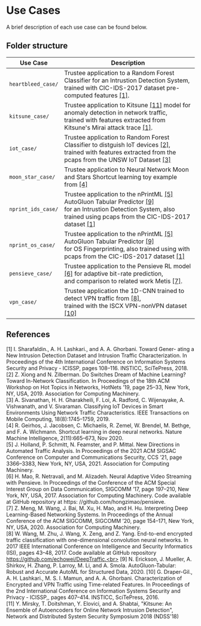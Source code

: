 # Use Cases

A brief description of each use case can be found below.
 

## Folder structure

| Use Case           | Description                                                                                                                                                                                                              |
| ------------------ | ------------------------------------------------------------------------------------------------------------------------------------------------------------------------------------------------------------------------ |
| `heartbleed_case/` | Trustee application to a Random Forest Classifier for an Intrustion Detection System, <br>trained with CIC-IDS-2017 dataset pre-computed features [[1]](#references).                                                    |
| `kitsune_case/`    | Trustee application to Kitsune [[11]](#references) model for anomaly detection in network traffic, <br>trained with features extracted from Kitsune's Mirai attack trace  [[1]](#references).                            |
| `iot_case/`        | Trustee application to Random Forest Classifier to distguish IoT devices [[2]](#references), <br>trained with features extracted from the pcaps from the UNSW IoT Dataset [[3]](#references)                             |
| `moon_star_case/`  | Trustee application to Neural Network Moon and Stars Shortcut learning toy example from [[4]](#references)                                                                                                               |
| `nprint_ids_case/` | Trustee application to the nPrintML [[5]](#references) AutoGluon Tabular Predictor [[9]](#references) <br>for an Intrustion Detection System, also trained using pcaps from the  CIC-IDS-2017 dataset [[1]](#references) |
| `nprint_os_case/`  | Trustee application to the nPrintML [[5]](#references) AutoGluon Tabular Predictor [[9]](#references) <br>for OS Fingerprinting, also trained using with pcaps from the CIC-IDS-2017 dataset [[1]](#references)          |
| `pensieve_case/`   | Trustee application to the Pensieve RL model [[6]](#references) for adaptive bit-rate prediction, <br>and comparison to related work Metis [[7]](#references).                                                           |
| `vpn_case/`        | Trustee application the 1D-CNN trained to detect VPN traffic from [[8]](#references),<br> trained with the ISCX VPN-nonVPN dataset [[10]](#references)                                                                   |

## References 

[1] I. Sharafaldin., A. H. Lashkari., and A. A. Ghorbani. Toward Gener- ating a New Intrusion Detection Dataset and Intrusion Traffic Characterization. In Proceedings of the 4th International Conference on Information Systems Security and Privacy - ICISSP, pages 108–116. INSTICC, SciTePress, 2018. <br>
[2] Z. Xiong and N. Zilberman. Do Switches Dream of Machine Learning? Toward In-Network Classification. In Proceedings of the 18th ACM Workshop on Hot Topics in Networks, HotNets ’19, page 25–33, New York, NY, USA, 2019. Association for Computing Machinery.<br>
[3] A. Sivanathan, H. H. Gharakheili, F. Loi, A. Radford, C. Wijenayake, A. Vishwanath, and V. Sivaraman. Classifying IoT Devices in Smart Environments Using Network Traffic Characteristics. IEEE Transactions on Mobile Computing, 18(8):1745–1759, 2019. <br>
[4] R. Geirhos, J. Jacobsen, C. Michaelis, R. Zemel, W. Brendel, M. Bethge, and F. A. Wichmann. Shortcut learning in deep neural networks. Nature Machine Intelligence, 2(11):665–673, Nov 2020.<br>
[5] J. Holland, P. Schmitt, N. Feamster, and P. Mittal. New Directions in Automated Traffic Analysis. In Proceedings of the 2021 ACM SIGSAC Conference on Computer and Communications Security, CCS ’21, page 3366–3383, New York, NY, USA, 2021. Association for Computing Machinery.<br>
[6] H. Mao, R. Netravali, and M. Alizadeh. Neural Adaptive Video Streaming with Pensieve. In Proceedings of the Conference of the ACM Special Interest Group on Data Communication, SIGCOMM ’17, page 197–210, New York, NY, USA, 2017. Association for Computing Machinery. Code available at GitHub repository at https: //github.com/hongzimao/pensieve.<br>
[7] Z. Meng, M. Wang, J. Bai, M. Xu, H. Mao, and H. Hu. Interpreting Deep Learning-Based Networking Systems. In Proceedings of the Annual Conference of the ACM SIGCOMM, SIGCOMM ’20, page 154–171, New York, NY, USA, 2020. Association for Computing Machinery.<br>
[8] W. Wang, M. Zhu, J. Wang, X. Zeng, and Z. Yang. End-to-end encrypted traffic classification with one-dimensional convolution neural networks. In 2017 IEEE International Conference on Intelligence and Security Informatics (ISI), pages 43–48, 2017. Code available at GitHub repository https://github.com/echowei/DeepTraffic.<br>
[9] N. Erickson, J. Mueller, A. Shirkov, H. Zhang, P. Larroy, M. Li, and A. Smola. AutoGluon-Tabular: Robust and Accurate AutoML for Structured Data, 2020.
[10] G. Draper-Gil., A. H. Lashkari., M. S. I. Mamun, and A. A. Ghorbani. Characterization of Encrypted and VPN Traffic using Time-related Features. In Proceedings of the 2nd International Conference on Information Systems Security and Privacy - ICISSP,, pages 407–414. INSTICC, SciTePress, 2016.<br>
[11] Y. Mirsky, T. Doitshman, Y. Elovici, and A. Shabtai, "Kitsune: An Ensemble of Autoencoders for Online Network Intrusion Detection", Network and Distributed System Security Symposium 2018 (NDSS'18)<br>